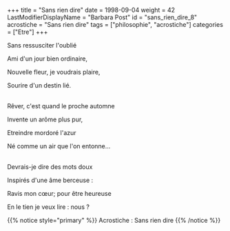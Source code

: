 +++
title = "Sans rien dire"
date = 1998-09-04
weight = 42
LastModifierDisplayName = "Barbara Post"
id = "sans_rien_dire_8"
acrostiche = "Sans rien dire"
tags = ["philosophie", "acrostiche"]
categories = ["Etre"]
+++

Sans ressusciter l'oublié

Ami d'un jour bien ordinaire,

Nouvelle fleur, je voudrais plaire,

Sourire d'un destin lié.

 \
Rêver, c'est quand le proche automne

Invente un arôme plus pur,

Etreindre mordoré l'azur

Né comme un air que l'on entonne...

 \
Devrais-je dire des mots doux

Inspirés d'une âme berceuse :

Ravis mon cœur; pour être heureuse

En le tien je veux lire : nous ?

{{% notice style="primary" %}}
Acrostiche : Sans rien dire
{{% /notice %}}
